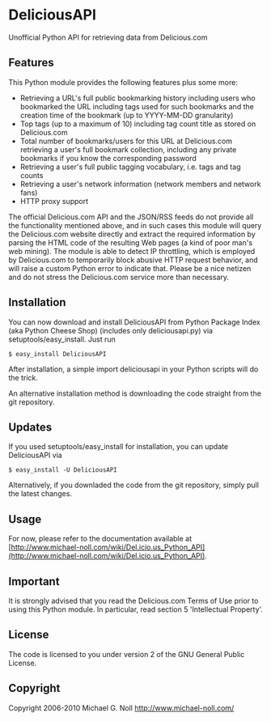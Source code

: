 DeliciousAPI
============

Unofficial Python API for retrieving data from Delicious.com

Features
--------

This Python module provides the following features plus some more:

* Retrieving a URL's full public bookmarking history including users who bookmarked the URL including tags used for such bookmarks and the creation time of the bookmark (up to YYYY-MM-DD granularity)
* Top tags (up to a maximum of 10) including tag count title as stored on Delicious.com
* Total number of bookmarks/users for this URL at Delicious.com retrieving a user's full bookmark collection, including any private bookmarks if you know the corresponding password
* Retrieving a user's full public tagging vocabulary, i.e. tags and tag counts
* Retrieving a user's network information (network members and network fans)
* HTTP proxy support

The official Delicious.com API and the JSON/RSS feeds do not provide all the functionality mentioned above, and in such cases this module will query the Delicious.com website directly and extract the required information by parsing the HTML code of the resulting Web pages (a kind of poor man's web mining). The module is able to detect IP throttling, which is employed by Delicious.com to temporarily block abusive HTTP request behavior, and will raise a custom Python error to indicate that. Please be a nice netizen and do not stress the Delicious.com service more than necessary.  

Installation
------------

You can now download and install DeliciousAPI from Python Package Index (aka Python Cheese Shop) (includes only deliciousapi.py) via setuptools/easy_install. Just run

    $ easy_install DeliciousAPI

After installation, a simple import deliciousapi in your Python scripts will do the trick.

An alternative installation method is downloading the code straight from the git repository.

Updates
-------

If you used setuptools/easy_install for installation, you can update DeliciousAPI via

    $ easy_install -U DeliciousAPI

Alternatively, if you downladed the code from the git repository, simply pull the latest changes.

Usage
-----

For now, please refer to the documentation available at [http://www.michael-noll.com/wiki/Del.icio.us_Python_API](http://www.michael-noll.com/wiki/Del.icio.us_Python_API).

Important
---------

It is strongly advised that you read the Delicious.com Terms of Use prior to using this Python module. In particular, read section 5 'Intellectual Property'.

License
-------

The code is licensed to you under version 2 of the GNU General Public License.

Copyright
---------

Copyright 2006-2010 Michael G. Noll <http://www.michael-noll.com/>

